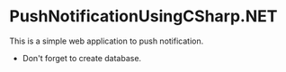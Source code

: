 # PushNotificationUsingCSharp.NET
This is a simple web application to push notification.
- Don't forget to create database.
